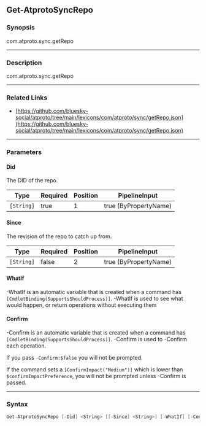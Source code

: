 Get-AtprotoSyncRepo
-------------------




### Synopsis
com.atproto.sync.getRepo



---


### Description

com.atproto.sync.getRepo



---


### Related Links
* [https://github.com/bluesky-social/atproto/tree/main/lexicons/com/atproto/sync/getRepo.json](https://github.com/bluesky-social/atproto/tree/main/lexicons/com/atproto/sync/getRepo.json)





---


### Parameters
#### **Did**

The DID of the repo.






|Type      |Required|Position|PipelineInput        |
|----------|--------|--------|---------------------|
|`[String]`|true    |1       |true (ByPropertyName)|



#### **Since**

The revision of the repo to catch up from.






|Type      |Required|Position|PipelineInput        |
|----------|--------|--------|---------------------|
|`[String]`|false   |2       |true (ByPropertyName)|



#### **WhatIf**
-WhatIf is an automatic variable that is created when a command has ```[CmdletBinding(SupportsShouldProcess)]```.
-WhatIf is used to see what would happen, or return operations without executing them
#### **Confirm**
-Confirm is an automatic variable that is created when a command has ```[CmdletBinding(SupportsShouldProcess)]```.
-Confirm is used to -Confirm each operation.

If you pass ```-Confirm:$false``` you will not be prompted.


If the command sets a ```[ConfirmImpact("Medium")]``` which is lower than ```$confirmImpactPreference```, you will not be prompted unless -Confirm is passed.



---


### Syntax
```PowerShell
Get-AtprotoSyncRepo [-Did] <String> [[-Since] <String>] [-WhatIf] [-Confirm] [<CommonParameters>]
```
